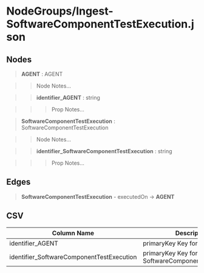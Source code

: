 # NodeGroups/Ingest-SoftwareComponentTestExecution.json
## Nodes

>**AGENT** : AGENT

>>Node Notes...

>>**identifier_AGENT** : string
    
>>>Prop Notes...

>**SoftwareComponentTestExecution** : SoftwareComponentTestExecution

>>Node Notes...

>>**identifier_SoftwareComponentTestExecution** : string
    
>>>Prop Notes...

## Edges

>**SoftwareComponentTestExecution** - executedOn -> **AGENT**

## CSV

Column Name | Description |Optional
------------|-------------|---
identifier_AGENT| primaryKey Key for AGENT | Yes
identifier_SoftwareComponentTestExecution| primaryKey Key for SoftwareComponentTestExecution | No
